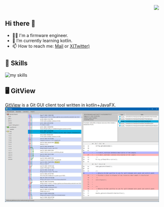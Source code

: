 <div align="right">
  <img src="https://komarev.com/ghpvc/?username=hyoshida1106" />
</div>

## Hi there 👋

- 🧑‍💻 I'm a firmware engineer.
- 🌱 I’m currently learning kotlin.
- 📫 How to reach me: [Mail](mailto:hyoshida1106@outlook.com) or [X(Twitter)](https://twitter.com/hyoshida1106)

## 🌱 Skills
<img alt="my skills" src="https://skillicons.dev/icons?theme=dark&perline=5&i=c,cpp,cs,kotlin,java,linux,windows,git,androidstudio" />

## 🖥️ GitView

[GitView](https://github.com/hyoshida1106/gitview) is a Git GUI client tool written in kotlin+JavaFX.
![img_en.png](img_en.png)

<!--
**hyoshida1106/hyoshida1106** is a ✨ _special_ ✨ repository because its `README.md` (this file) appears on your GitHub profile.

Here are some ideas to get you started:

- 🔭 I’m currently working on ...
- 🌱 I’m currently learning ...
- 👯 I’m looking to collaborate on ...
- 🤔 I’m looking for help with ...
- 💬 Ask me about ...
- 📫 How to reach me: ...
- 😄 Pronouns: ...
- ⚡ Fun fact: ...
-->
